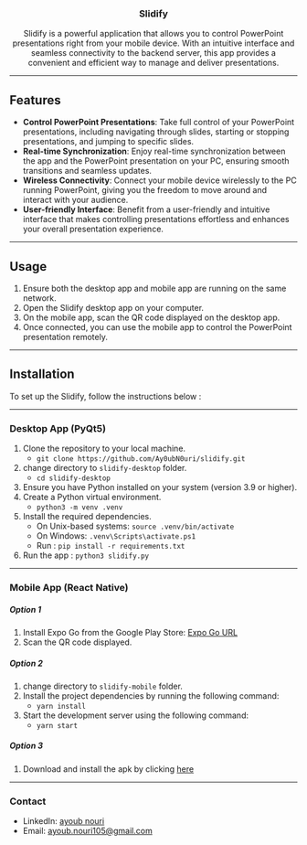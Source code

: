 <h3 align="center">Slidify</h3>
<div align="center">
<p align="center">
Slidify is a powerful application that allows you to control PowerPoint presentations right from your mobile device. With an intuitive interface and seamless connectivity to the backend server, this app provides a convenient and efficient way to manage and deliver presentations.
</p>
</div>

---

## Features

- **Control PowerPoint Presentations**: Take full control of your PowerPoint presentations, including navigating through slides, starting or stopping presentations, and jumping to specific slides.
- **Real-time Synchronization**: Enjoy real-time synchronization between the app and the PowerPoint presentation on your PC, ensuring smooth transitions and seamless updates.
- **Wireless Connectivity**: Connect your mobile device wirelessly to the PC running PowerPoint, giving you the freedom to move around and interact with your audience.
- **User-friendly Interface**: Benefit from a user-friendly and intuitive interface that makes controlling presentations effortless and enhances your overall presentation experience.

---

## Usage

1. Ensure both the desktop app and mobile app are running on the same network.
2. Open the Slidify desktop app on your computer.
3. On the mobile app, scan the QR code displayed on the desktop app.
4. Once connected, you can use the mobile app to control the PowerPoint presentation remotely.

---

## Installation

To set up the Slidify, follow the instructions below :

---

### Desktop App (PyQt5)

1.  Clone the repository to your local machine.
    - `git clone https://github.com/Ay0ubN0uri/slidify.git`
2.  change directory to `slidify-desktop` folder.
    - `cd slidify-desktop`
3.  Ensure you have Python installed on your system (version 3.9 or higher).
4.  Create a Python virtual environment.
    - `python3 -m venv .venv`
5.  Install the required dependencies.
    - On Unix-based systems: `source .venv/bin/activate`
    - On Windows: `.venv\Scripts\activate.ps1`
    - Run : `pip install -r requirements.txt`
6.  Run the app : `python3 slidify.py`

---

### Mobile App (React Native)

##### Option 1

1. Install Expo Go from the Google Play Store: [Expo Go URL](https://expo.dev/@ay0ub/slidify)
2. Scan the QR code displayed.

##### Option 2

1. change directory to `slidify-mobile` folder.
2. Install the project dependencies by running the following command:
   - `yarn install`
3. Start the development server using the following command:
   - `yarn start`

##### Option 3

1. Download and install the apk by clicking [here](https://expo.dev/@ay0ub/slidify)

---

### Contact

- LinkedIn: [ayoub nouri](https://www.linkedin.com/in/ayoub-nouri-73532a244/)
- Email: ayoub.nouri105@gmail.com
